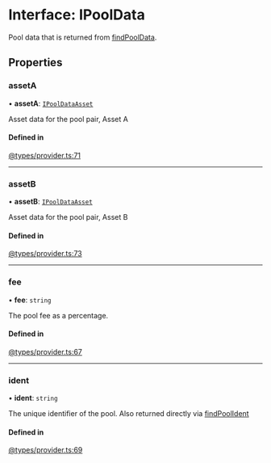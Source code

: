 # Interface: IPoolData

Pool data that is returned from [findPoolData](IProviderClass.md#findpooldata).

## Properties

### assetA

• **assetA**: [`IPoolDataAsset`](IPoolDataAsset.md)

Asset data for the pool pair, Asset A

#### Defined in

[@types/provider.ts:71](https://github.com/SundaeSwap-finance/sundae-sdk/blob/main/packages/core/src/@types/provider.ts#L71)

___

### assetB

• **assetB**: [`IPoolDataAsset`](IPoolDataAsset.md)

Asset data for the pool pair, Asset B

#### Defined in

[@types/provider.ts:73](https://github.com/SundaeSwap-finance/sundae-sdk/blob/main/packages/core/src/@types/provider.ts#L73)

___

### fee

• **fee**: `string`

The pool fee as a percentage.

#### Defined in

[@types/provider.ts:67](https://github.com/SundaeSwap-finance/sundae-sdk/blob/main/packages/core/src/@types/provider.ts#L67)

___

### ident

• **ident**: `string`

The unique identifier of the pool. Also returned directly via [findPoolIdent](IProviderClass.md#findpoolident)

#### Defined in

[@types/provider.ts:69](https://github.com/SundaeSwap-finance/sundae-sdk/blob/main/packages/core/src/@types/provider.ts#L69)
